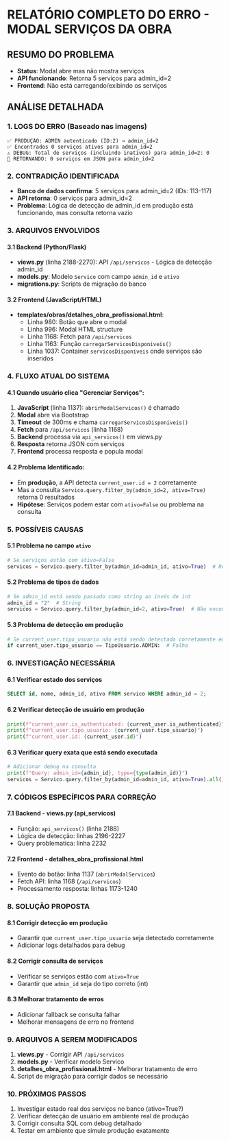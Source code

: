 # RELATÓRIO COMPLETO DO ERRO - MODAL SERVIÇOS DA OBRA

## RESUMO DO PROBLEMA
- **Status**: Modal abre mas não mostra serviços
- **API funcionando**: Retorna 5 serviços para admin_id=2
- **Frontend**: Não está carregando/exibindo os serviços

## ANÁLISE DETALHADA

### 1. LOGS DO ERRO (Baseado nas imagens)
```
✅ PRODUÇÃO: ADMIN autenticado (ID:2) → admin_id=2
✅ Encontrados 0 serviços ativos para admin_id=2
⚠️ DEBUG: Total de serviços (incluindo inativos) para admin_id=2: 0
🚀 RETORNANDO: 0 serviços em JSON para admin_id=2
```

### 2. CONTRADIÇÃO IDENTIFICADA
- **Banco de dados confirma**: 5 serviços para admin_id=2 (IDs: 113-117)
- **API retorna**: 0 serviços para admin_id=2
- **Problema**: Lógica de detecção de admin_id em produção está funcionando, mas consulta retorna vazio

### 3. ARQUIVOS ENVOLVIDOS

#### 3.1 Backend (Python/Flask)
- **views.py** (linha 2188-2270): API `/api/servicos` - Lógica de detecção admin_id
- **models.py**: Modelo `Servico` com campo `admin_id` e `ativo`
- **migrations.py**: Scripts de migração do banco

#### 3.2 Frontend (JavaScript/HTML)
- **templates/obras/detalhes_obra_profissional.html**:
  - Linha 980: Botão que abre o modal
  - Linha 996: Modal HTML structure  
  - Linha 1168: Fetch para `/api/servicos`
  - Linha 1163: Função `carregarServicosDisponiveis()`
  - Linha 1037: Container `servicosDisponiveis` onde serviços são inseridos

### 4. FLUXO ATUAL DO SISTEMA

#### 4.1 Quando usuário clica "Gerenciar Serviços":
1. **JavaScript** (linha 1137): `abrirModalServicos()` é chamado
2. **Modal** abre via Bootstrap
3. **Timeout** de 300ms e chama `carregarServicosDisponiveis()`
4. **Fetch** para `/api/servicos` (linha 1168)
5. **Backend** processa via `api_servicos()` em views.py
6. **Resposta** retorna JSON com serviços
7. **Frontend** processa resposta e popula modal

#### 4.2 Problema Identificado:
- Em **produção**, a API detecta `current_user.id = 2` corretamente
- Mas a consulta `Servico.query.filter_by(admin_id=2, ativo=True)` retorna 0 resultados
- **Hipótese**: Serviços podem estar com `ativo=False` ou problema na consulta

### 5. POSSÍVEIS CAUSAS

#### 5.1 Problema no campo `ativo`
```python
# Se serviços estão com ativo=False
servicos = Servico.query.filter_by(admin_id=admin_id, ativo=True)  # Retorna 0
```

#### 5.2 Problema de tipos de dados
```python
# Se admin_id está sendo passado como string ao invés de int
admin_id = "2"  # String
servicos = Servico.query.filter_by(admin_id=2, ativo=True)  # Não encontra
```

#### 5.3 Problema de detecção em produção
```python
# Se current_user.tipo_usuario não está sendo detectado corretamente em produção
if current_user.tipo_usuario == TipoUsuario.ADMIN:  # Falha
```

### 6. INVESTIGAÇÃO NECESSÁRIA

#### 6.1 Verificar estado dos serviços
```sql
SELECT id, nome, admin_id, ativo FROM servico WHERE admin_id = 2;
```

#### 6.2 Verificar detecção de usuário em produção
```python
print(f"current_user.is_authenticated: {current_user.is_authenticated}")
print(f"current_user.tipo_usuario: {current_user.tipo_usuario}")
print(f"current_user.id: {current_user.id}")
```

#### 6.3 Verificar query exata que está sendo executada
```python
# Adicionar debug na consulta
print(f"Query: admin_id={admin_id}, type={type(admin_id)}")
servicos = Servico.query.filter_by(admin_id=admin_id, ativo=True).all()
```

### 7. CÓDIGOS ESPECÍFICOS PARA CORREÇÃO

#### 7.1 Backend - views.py (api_servicos)
- Função: `api_servicos()` (linha 2188)
- Lógica de detecção: linhas 2196-2227
- Query problematica: linha 2232

#### 7.2 Frontend - detalhes_obra_profissional.html
- Evento do botão: linha 1137 (`abrirModalServicos`)
- Fetch API: linha 1168 (`/api/servicos`)
- Processamento resposta: linhas 1173-1240

### 8. SOLUÇÃO PROPOSTA

#### 8.1 Corrigir detecção em produção
- Garantir que `current_user.tipo_usuario` seja detectado corretamente
- Adicionar logs detalhados para debug

#### 8.2 Corrigir consulta de serviços  
- Verificar se serviços estão com `ativo=True`
- Garantir que `admin_id` seja do tipo correto (int)

#### 8.3 Melhorar tratamento de erros
- Adicionar fallback se consulta falhar
- Melhorar mensagens de erro no frontend

### 9. ARQUIVOS A SEREM MODIFICADOS

1. **views.py** - Corrigir API `/api/servicos`
2. **models.py** - Verificar modelo Servico
3. **detalhes_obra_profissional.html** - Melhorar tratamento de erro
4. Script de migração para corrigir dados se necessário

### 10. PRÓXIMOS PASSOS

1. Investigar estado real dos serviços no banco (ativo=True?)
2. Verificar detecção de usuário em ambiente real de produção  
3. Corrigir consulta SQL com debug detalhado
4. Testar em ambiente que simule produção exatamente